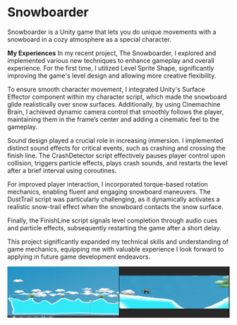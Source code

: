 # Snowboarder
Snowboarder is a Unity game that lets you do unique movements with a snowboard in a cozy atmosphere as a special character.

**My Experiences**
  In my recent project, The Snowboarder, I explored and implemented various new techniques to enhance gameplay and overall experience. For the first time, I utilized Level Sprite Shape, significantly improving the game's level design and allowing more creative flexibility.

To ensure smooth character movement, I integrated Unity's Surface Effector component within my character script, which made the snowboard glide realistically over snow surfaces. Additionally, by using Cinemachine Brain, I achieved dynamic camera control that smoothly follows the player, maintaining them in the frame’s center and adding a cinematic feel to the gameplay.

Sound design played a crucial role in increasing immersion. I implemented distinct sound effects for critical events, such as crashing and crossing the finish line. The CrashDetector script effectively pauses player control upon collision, triggers particle effects, plays crash sounds, and restarts the level after a brief interval using coroutines.

For improved player interaction, I incorporated torque-based rotation mechanics, enabling fluent and engaging snowboard maneuvers. The DustTrail script was particularly challenging, as it dynamically activates a realistic snow-trail effect when the snowboard contacts the snow surface.

Finally, the FinishLine script signals level completion through audio cues and particle effects, subsequently restarting the game after a short delay.

This project significantly expanded my technical skills and understanding of game mechanics, equipping me with valuable experience I look forward to applying in future game development endeavors.

![Gameplay Screenshot](image.png)
